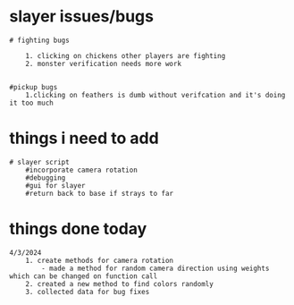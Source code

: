 # slayer issues/bugs
    # fighting bugs

        1. clicking on chickens other players are fighting
        2. monster verification needs more work


    #pickup bugs
        1.clicking on feathers is dumb without verifcation and it's doing it too much

# things i need to add 
    # slayer script
        #incorporate camera rotation
        #debugging 
        #gui for slayer
        #return back to base if strays to far

# things done today
    4/3/2024
        1. create methods for camera rotation
            - made a method for random camera direction using weights which can be changed on function call
        2. created a new method to find colors randomly
        3. collected data for bug fixes
